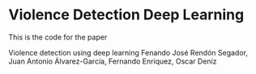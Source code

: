 # Violence Detection Deep Learning

This is the code for the paper

Violence detection using deep learning
Fenando José Rendón Segador, Juan Antonio Álvarez-García, Fernando Enriquez, Oscar Deniz



